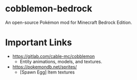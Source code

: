 # cobblemon-bedrock
An open-source Pokémon mod for Minecraft Bedrock Edition.

# Important Links
- https://gitlab.com/cable-mc/cobblemon
    - Entity animations, models, and textures.
- https://pokemondb.net/sprites/
    - [Spawn Egg] Item textures
